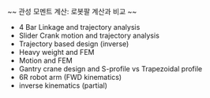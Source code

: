 ~~ 관성 모멘트 계산: 로봇팔 계산과 비교 ~~
* 4 Bar Linkage and trajectory analysis
* Slider Crank motion and trajectory analysis
* Trajectory based design (inverse)
* Heavy weight and FEM
* Motion and FEM
* Gantry crane design and S-profile vs Trapezoidal profile
* 6R robot arm (FWD kinematics)
* inverse kinematics (partial)
